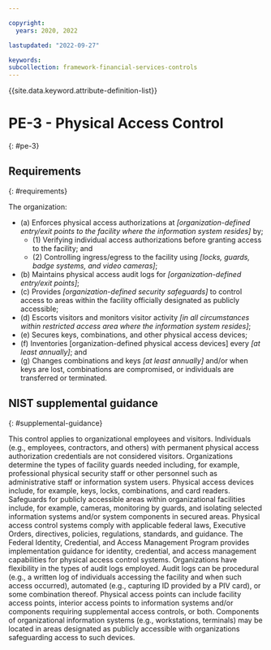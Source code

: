 ```yaml
---

copyright:
  years: 2020, 2022

lastupdated: "2022-09-27"

keywords: 
subcollection: framework-financial-services-controls
---
```


{{site.data.keyword.attribute-definition-list}}

         
# PE-3 - Physical Access Control
{: #pe-3}

## Requirements
{: #requirements}

The organization:

- (a) Enforces physical access authorizations at _[organization-defined entry/exit points to the facility where the information system resides]_ by;
    - (1) Verifying individual access authorizations before granting access to the facility; and
    - (2) Controlling ingress/egress to the facility using _[locks, guards, badge systems, and video cameras]_;
- (b) Maintains physical access audit logs for _[organization-defined entry/exit points]_;
- (c) Provides _[organization-defined security safeguards]_ to control access to areas within the facility officially designated as publicly accessible;
- (d) Escorts visitors and monitors visitor activity _[in all circumstances within restricted access area where the information system resides]_;
- (e) Secures keys, combinations, and other physical access devices;
- (f) Inventories [organization-defined physical access devices] every _[at least annually]_; and
- (g) Changes combinations and keys _[at least annually]_ and/or when keys are lost, combinations are compromised, or individuals are transferred or terminated.

## NIST supplemental guidance
{: #supplemental-guidance}

This control applies to organizational employees and visitors. Individuals (e.g., employees, contractors, and others) with permanent physical access authorization credentials are not considered visitors. Organizations determine the types of facility guards needed including, for example, professional physical security staff or other personnel such as administrative staff or information system users. Physical access devices include, for example, keys, locks, combinations, and card readers. Safeguards for publicly accessible areas within organizational facilities include, for example, cameras, monitoring by guards, and isolating selected information systems and/or system components in secured areas. Physical access control systems comply with applicable federal laws, Executive Orders, directives, policies, regulations, standards, and guidance. The Federal Identity, Credential, and Access Management Program provides implementation guidance for identity, credential, and access management capabilities for physical access control systems. Organizations have flexibility in the types of audit logs employed. Audit logs can be procedural (e.g., a written log of individuals accessing the facility and when such access occurred), automated (e.g., capturing ID provided by a PIV card), or some combination thereof. Physical access points can include facility access points, interior access points to information systems and/or components requiring supplemental access controls, or both. Components of organizational information systems (e.g., workstations, terminals) may be located in areas designated as publicly accessible with organizations safeguarding access to such devices.




